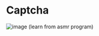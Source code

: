 # Captcha
![image](https://github.com/Westeros09/Captcha/assets/93584462/259541ba-38e6-4a0f-92ab-bfc715868605)
(learn from asmr program)
